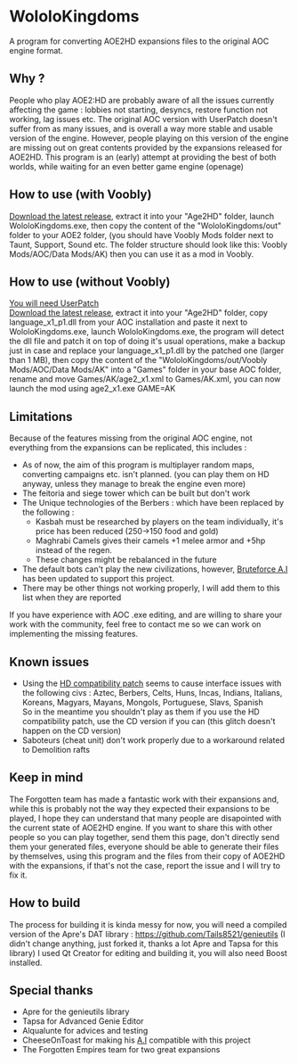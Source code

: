# WololoKingdoms
A program for converting AOE2HD expansions files to the original AOC engine format.

## Why ?
People who play AOE2:HD are probably aware of all the issues currently affecting the game : lobbies not starting,
desyncs, restore function not working, lag issues etc.
The original AOC version with UserPatch doesn't suffer from as many issues, and is overall a way more stable and usable version of the engine.
However, people playing on this version of the engine are missing out on great contents provided by the expansions released for AOE2HD.
This program is an (early) attempt at providing the best of both worlds, while waiting for an even better game engine (openage)

## How to use (with Voobly)
[Download the latest release](https://github.com/Tails8521/WololoKingdoms/releases), extract it into your "Age2HD" folder, launch WololoKingdoms.exe,
then copy the content of the "WololoKingdoms/out" folder to your AOE2 folder, (you should have Voobly Mods folder next to Taunt, Support, Sound etc. The folder structure should look like this: Voobly Mods/AOC/Data Mods/AK) then you can use it as a mod in Voobly.

## How to use (without Voobly)
[You will need UserPatch](http://userpatch.aiscripters.net/)  
[Download the latest release](https://github.com/Tails8521/WololoKingdoms/releases), extract it into your "Age2HD" folder,
copy language_x1_p1.dll from your AOC installation and paste it next to WololoKingdoms.exe, launch WololoKingdoms.exe, the program will detect the dll file and patch it on top of doing it's usual operations,
make a backup just in case and replace your language_x1_p1.dll by the patched one (larger than 1 MB),
then copy the content of the "WololoKingdoms/out/Voobly Mods/AOC/Data Mods/AK" into a "Games" folder in your base AOC folder,
rename and move Games/AK/age2_x1.xml to Games/AK.xml, you can now launch the mod using age2_x1.exe GAME=AK

## Limitations
Because of the features missing from the original AOC engine, not everything from the expansions can be replicated, this includes :
- As of now, the aim of this program is multiplayer random maps, converting campaigns etc. isn't planned. (you can play them on HD anyway, unless they manage to break the engine even more)
- The feitoria and siege tower which can be built but don't work
- The Unique technologies of the Berbers : which have been replaced by the following :
    - Kasbah must be researched by players on the team individually, it's price has been reduced (250->150 food and gold) 
    - Maghrabi Camels gives their camels +1 melee armor and +5hp instead of the regen.
    - These changes might be rebalanced in the future
- The default bots can't play the new civilizations, however, [Bruteforce A.I](http://aok.heavengames.com/blacksmith/showfile.php?fileid=12236&f=&st=10&ci=) has been updated to support this project.
- There may be other things not working properly, I will add them to this list when they are reported

If you have experience with AOC .exe editing, and are willing to share your work with the community, feel free to contact me so we can work on implementing the missing features.

## Known issues
- Using the [HD compatibility patch](http://aoccs.net/) seems to cause interface issues with the following civs : Aztec, Berbers, Celts, Huns, Incas, Indians, Italians, Koreans, Magyars, Mayans, Mongols, Portuguese, Slavs, Spanish  
So in the meantime you shouldn't play as them if you use the HD compatibility patch, use the CD version if you can (this glitch doesn't happen on the CD version)
- Saboteurs (cheat unit) don't work properly due to a workaround related to Demolition rafts

## Keep in mind
The Forgotten team has made a fantastic work with their expansions and, while this is probably not the way they expected their expansions to be played, I hope they can understand that many people are disapointed with the current state of AOE2HD engine.
If you want to share this with other people so you can play together, send them this page, don't directly send them your generated files, everyone should be able to generate their files by themselves, using this program and the files from their copy of AOE2HD with the expansions, if that's not the case, report the issue and I will try to fix it.

## How to build
The process for building it is kinda messy for now, you will need a compiled version of the Apre's DAT library :
https://github.com/Tails8521/genieutils (I didn't change anything, just forked it, thanks a lot Apre and Tapsa for this library)
I used Qt Creator for editing and building it, you will also need Boost installed.

## Special thanks
- Apre for the genieutils library
- Tapsa for Advanced Genie Editor
- Alqualunte for advices and testing
- CheeseOnToast for making his [A.I](http://aok.heavengames.com/blacksmith/showfile.php?fileid=12236&f=&st=10&ci=) compatible with this project
- The Forgotten Empires team for two great expansions

